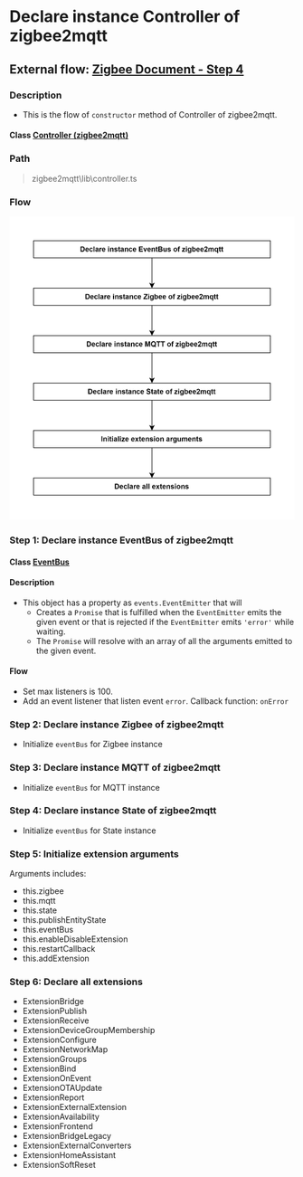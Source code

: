 # Declare instance Controller of zigbee2mqtt

## External flow: [Zigbee Document - Step 4](../README.md#step-4-declare-instance-controller-of-zigbee2mqtt)

### Description
- This is the flow of `constructor` method of Controller of zigbee2mqtt.
  
#### Class [Controller (zigbee2mqtt)](../objects/controller_zigbee2mqtt.md)

### Path
> zigbee2mqtt\lib\controller.ts

### Flow

<img src="../images/4_declare_instance_controller_of_zigbee2mqtt.ts.png" width="550"/>

### Step 1: Declare instance EventBus of zigbee2mqtt

#### Class [EventBus]()

#### Description
- This object has a property as `events.EventEmitter` that will 
  - Creates a `Promise` that is fulfilled when the `EventEmitter` emits the given event or that is rejected if the `EventEmitter` emits `'error'` while waiting. 
  - The `Promise` will resolve with an array of all the arguments emitted to the given event.

#### Flow
- Set max listeners is 100.
- Add an event listener that listen event `error`. Callback function: `onError`

### Step 2: Declare instance Zigbee of zigbee2mqtt
- Initialize `eventBus` for Zigbee instance

### Step 3: Declare instance MQTT of zigbee2mqtt
- Initialize `eventBus` for MQTT instance

### Step 4: Declare instance State of zigbee2mqtt
- Initialize `eventBus` for State instance

### Step 5: Initialize extension arguments
Arguments includes:
- this.zigbee
- this.mqtt
- this.state
- this.publishEntityState
- this.eventBus
- this.enableDisableExtension
- this.restartCallback
- this.addExtension

### Step 6: Declare all extensions
- ExtensionBridge
- ExtensionPublish
- ExtensionReceive
- ExtensionDeviceGroupMembership
- ExtensionConfigure
- ExtensionNetworkMap
- ExtensionGroups
- ExtensionBind
- ExtensionOnEvent
- ExtensionOTAUpdate
- ExtensionReport
- ExtensionExternalExtension
- ExtensionAvailability
- ExtensionFrontend
- ExtensionBridgeLegacy
- ExtensionExternalConverters
- ExtensionHomeAssistant
- ExtensionSoftReset